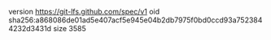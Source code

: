 version https://git-lfs.github.com/spec/v1
oid sha256:a868086de01ad5e407acf5e945e04b2db7975f0bd0ccd93a7523844232d3431d
size 3585
